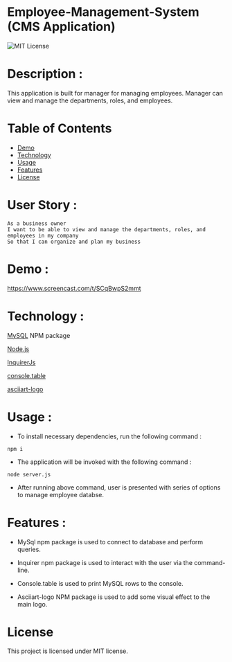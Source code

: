 # Employee-Management-System (CMS Application)

![MIT License](https://img.shields.io/badge/license-MIT-green)

# Description :

This application is built for manager for managing employees. Manager can view and manage the departments, roles, and employees.

# Table of Contents

* [Demo](#demo)
* [Technology](#technology)
* [Usage](#usage)
* [Features](#features)
* [License](#license)


# User Story : 

```
As a business owner
I want to be able to view and manage the departments, roles, and employees in my company
So that I can organize and plan my business
```

# Demo : 
https://www.screencast.com/t/SCqBwpS2mmt

# Technology :

[MySQL](https://www.npmjs.com/package/mysql) NPM package

[Node.js](https://nodejs.org/en/)

[InquirerJs](https://www.npmjs.com/package/inquirer/v/0.2.3)

[console.table](https://www.npmjs.com/package/console.table)

[asciiart-logo](https://www.npmjs.com/package/asciiart-logo)

# Usage :

* To install necessary dependencies, run the following command :

```
npm i
```

* The application will be invoked with the following command : 

```
node server.js
```
* After running above command, user is presented with series of options to manage employee databse.

# Features :

- MySql npm package is used to connect to database and perform queries.

- Inquirer npm package is used to interact with the user via the command-line.

- Console.table is used to print MySQL rows to the console.

- Asciiart-logo NPM package is used to add some visual effect to the main logo.

# License

This project is licensed under MIT license.
